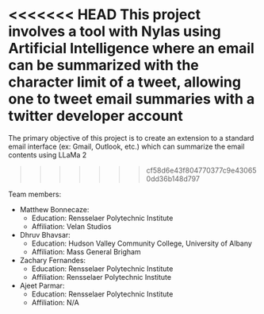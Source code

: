 <<<<<<< HEAD
This project involves a tool with Nylas using Artificial Intelligence where an email can be summarized with the character limit 
of a tweet, allowing one to tweet email summaries with a twitter developer account
=======
The primary objective of this project is to create an extension to a standard email interface (ex: Gmail, Outlook, etc.) 
which can summarize the email contents using LLaMa 2
>>>>>>> cf58d6e43f804770377c9e430650dd36b148d797

Team members: 
- Matthew Bonnecaze:
    - Education: Rensselaer Polytechnic Institute
    - Affiliation: Velan Studios
- Dhruv Bhavsar:
    - Education: Hudson Valley Community College, University of Albany
    - Affiliation: Mass General Brigham
- Zachary Fernandes:
    - Education: Rensselaer Polytechnic Institute
    - Affiliation: Rensselaer Polytechnic Institute
- Ajeet Parmar:
    - Education: Rensselaer Polytechnic Institute
    - Affiliation: N/A
